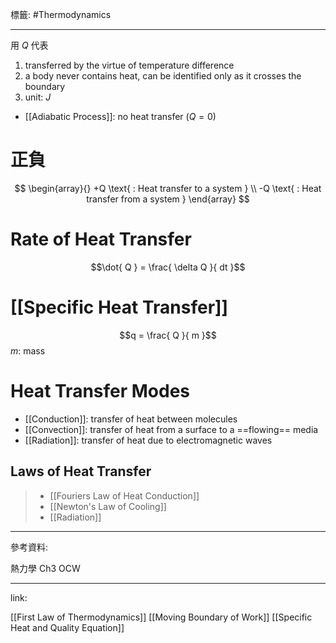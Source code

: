 標籤: #Thermodynamics 

---

用 $Q$ 代表

1. transferred by the virtue of temperature difference
2. a body never contains heat, can be identified only as it crosses the boundary
3. unit: $J$

- [[Adiabatic Process]]: no heat transfer $(Q = 0)$

# 正負

$$
\begin{array}{}
	+Q \text{ : Heat transfer to a system } \\
	-Q \text{ : Heat transfer from a system }
\end{array}
$$

# Rate of Heat Transfer

$$\dot{ Q } = \frac{ \delta Q }{ dt }$$

# [[Specific Heat Transfer]]

$$q = \frac{ Q }{ m }$$
$m$: mass

# Heat Transfer Modes

- [[Conduction]]: transfer of heat between molecules
- [[Convection]]: transfer of heat from a surface to a ==flowing== media
- [[Radiation]]: transfer of heat due to electromagnetic waves

## Laws of Heat Transfer

> - [[Fouriers Law of Heat Conduction]]
> - [[Newton's Law of Cooling]]
> - [[Radiation]]

---

參考資料:

熱力學 Ch3 OCW

---

link:

[[First Law of Thermodynamics]]
[[Moving Boundary of Work]]
[[Specific Heat and Quality Equation]]